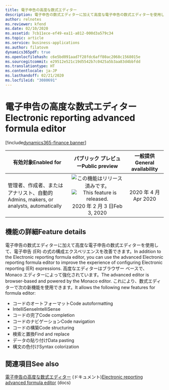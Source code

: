 ```yaml
---
title: 電子申告の高度な数式エディター
description: 電子申告の数式エディターに加えて高度な電子申告の数式エディターを使用して、電子申告 (ER) の式の構成エクスペリエンスを改善できます。 高度なエディターはブラウザー ベースで、Monaco エディターによって強化されています。
author: relnotes
ms.reviewer: kfend
ms.date: 02/10/2020
ms.assetid: 7cb11ece-ef49-ea11-a812-000d3a579c34
ms.topic: article
ms.service: business-applications
ms.author: filatovm
dynamics365pdf: true
ms.openlocfilehash: c6e5bd091aad7f28fdc6aff80ac2068c1568015e
ms.sourcegitcommit: e29512e521c19d5542b7c0425a5b3aa83d4bbfdd
ms.translationtype: HT
ms.contentlocale: ja-JP
ms.lasthandoff: 02/21/2020
ms.locfileid: "3080691"
---
```

# <a name="electronic-reporting-advanced-formula-editor"></a><span data-ttu-id="293ee-104">電子申告の高度な数式エディター</span><span class="sxs-lookup"><span data-stu-id="293ee-104">Electronic reporting advanced formula editor</span></span>
[!include[dynamics365-finance banner](../includes/dynamics365-finance.md)]

| <span data-ttu-id="293ee-105">有効対象</span><span class="sxs-lookup"><span data-stu-id="293ee-105">Enabled for</span></span>    |  <span data-ttu-id="293ee-106">パブリック プレビュー</span><span class="sxs-lookup"><span data-stu-id="293ee-106">Public preview</span></span> | <span data-ttu-id="293ee-107">一般提供</span><span class="sxs-lookup"><span data-stu-id="293ee-107">General availability</span></span> | 
| ---------- | :----------: |:----------: |
|<span data-ttu-id="293ee-108">管理者、作成者、またはアナリスト、自動的</span><span class="sxs-lookup"><span data-stu-id="293ee-108">Admins, makers, or analysts, automatically</span></span>|<span data-ttu-id="293ee-109">![この機能はリリース済みです。](/dynamics365-release-plan/media/green-checkmark.png "この機能はリリース済みです。")</span><span class="sxs-lookup"><span data-stu-id="293ee-109">![This feature is released.](/dynamics365-release-plan/media/green-checkmark.png "This feature is released.")</span></span> <span data-ttu-id="293ee-110">2020 年 2 月 3 日</span><span class="sxs-lookup"><span data-stu-id="293ee-110">Feb 3, 2020</span></span>| <span data-ttu-id="293ee-111">2020 年 4 月</span><span class="sxs-lookup"><span data-stu-id="293ee-111">Apr 2020</span></span>|






## <a name="feature-details"></a><span data-ttu-id="293ee-112">機能の詳細</span><span class="sxs-lookup"><span data-stu-id="293ee-112">Feature details</span></span>
<!--feature detail start -->
<span data-ttu-id="293ee-113">電子申告の数式エディターに加えて高度な電子申告の数式エディターを使用して、電子申告 (ER) の式の構成エクスペリエンスを改善できます。</span><span class="sxs-lookup"><span data-stu-id="293ee-113">In addition to the Electronic reporting formula editor, you can use the advanced Electronic reporting formula editor to improve the experience of configuring Electronic reporting (ER) expressions.</span></span> <span data-ttu-id="293ee-114">高度なエディターはブラウザー ベースで、Monaco エディターによって強化されています。</span><span class="sxs-lookup"><span data-stu-id="293ee-114">The advanced editor is browser-based and powered by the Monaco editor.</span></span> <span data-ttu-id="293ee-115">これにより、数式エディターで次の新機能を使用できます。</span><span class="sxs-lookup"><span data-stu-id="293ee-115">It allows the following new features for formula editor:</span></span>

- <span data-ttu-id="293ee-116">コードのオートフォーマット</span><span class="sxs-lookup"><span data-stu-id="293ee-116">Code autoformatting</span></span>
- <span data-ttu-id="293ee-117">IntelliSense</span><span class="sxs-lookup"><span data-stu-id="293ee-117">IntelliSense</span></span>
- <span data-ttu-id="293ee-118">コードの完了</span><span class="sxs-lookup"><span data-stu-id="293ee-118">Code completion</span></span>
- <span data-ttu-id="293ee-119">コードのナビゲーション</span><span class="sxs-lookup"><span data-stu-id="293ee-119">Code navigation</span></span>
- <span data-ttu-id="293ee-120">コードの構築</span><span class="sxs-lookup"><span data-stu-id="293ee-120">Code structuring</span></span>
- <span data-ttu-id="293ee-121">検索と置換</span><span class="sxs-lookup"><span data-stu-id="293ee-121">Find and replace</span></span>
- <span data-ttu-id="293ee-122">データの貼り付け</span><span class="sxs-lookup"><span data-stu-id="293ee-122">Data pasting</span></span>
- <span data-ttu-id="293ee-123">構文の色付け</span><span class="sxs-lookup"><span data-stu-id="293ee-123">Syntax colorization</span></span>
<!--feature detail end -->










## <a name="see-also"></a><span data-ttu-id="293ee-124">関連項目</span><span class="sxs-lookup"><span data-stu-id="293ee-124">See also</span></span>

<span data-ttu-id="293ee-125">[電子申告の高度な数式エディター](https://docs.microsoft.com/dynamics365/fin-ops-core/dev-itpro/analytics/er-advanced-formula-editor?toc=/dynamics365/finance/toc.json) (ドキュメント)</span><span class="sxs-lookup"><span data-stu-id="293ee-125">[Electronic reporting advanced formula editor](https://docs.microsoft.com/dynamics365/fin-ops-core/dev-itpro/analytics/er-advanced-formula-editor?toc=/dynamics365/finance/toc.json) (docs)</span></span>
